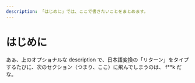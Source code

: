 ```yaml
---
description: 「はじめに」では、ここで書きたいことをまとめます。
---
```


# はじめに

あぁ、上のオプショナルな description で、日本語変換の「リターン」をタイプするたびに、次のセクション（つまり、ここ）に飛んでしまうのは、 f\*\*k だな。

